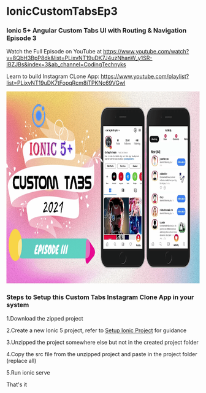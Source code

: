 # IonicCustomTabsEp3
### Ionic 5+ Angular Custom Tabs UI with Routing &amp; Navigation Episode 3

Watch the Full Episode on YouTube at https://www.youtube.com/watch?v=8QbH3BpP8dk&list=PLixvNT19uDK7J4uzNhanW_y1SR-IBZJBs&index=3&ab_channel=CodingTechnyks

Learn to build Instagram CLone App: https://www.youtube.com/playlist?list=PLixvNT19uDK7tFopqRcm8iTPKNc69VGwl

<img src="https://github.com/Nykz/IonicCustomTabsEp3/blob/master/THUMBNAIL%20NEW-min.png" width="800" height="500" />

### Steps to Setup this Custom Tabs Instagram Clone App in your system

1.Download the zipped project

2.Create a new Ionic 5 project, refer to <a href="https://www.youtube.com/watch?v=hmB2PYraBZk&t=6s&ab_channel=CodingTechnyks">Setup Ionic Project</a> for guidance

3.Unzipped the project somewhere else but not in the created project folder

4.Copy the src file from the unzipped project and paste in the project folder (replace all)

5.Run ionic serve

That's it
